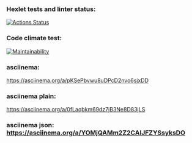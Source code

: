 ### Hexlet tests and linter status:
[![Actions Status](https://github.com/LiudmilaKorchikova/java-project-71/actions/workflows/hexlet-check.yml/badge.svg)](https://github.com/LiudmilaKorchikova/java-project-71/actions)
### Code climate test:
[![Maintainability](https://api.codeclimate.com/v1/badges/f23af5e485836e40af70/maintainability)](https://codeclimate.com/github/LiudmilaKorchikova/java-project-71/maintainability)
### asciinema:
https://asciinema.org/a/pKSePbvwu8uDPcD2nvo6sjxDD
### asciinema plain:
https://asciinema.org/a/0fLaqbkm69dz7jB3Ne8D83jLS
### asciinema json:                                                                                                                https://asciinema.org/a/YOMjQAMm2Z2CAlJFZYSsyksDO
